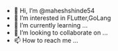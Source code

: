 - 👋 Hi, I’m @maheshshinde54
- 👀 I’m interested in FLutter,GoLang
- 🌱 I’m currently learning ...
- 💞️ I’m looking to collaborate on ...
- 📫 How to reach me ...

<!---
maheshshinde54/maheshshinde54 is a ✨ special ✨ repository because its `README.md` (this file) appears on your GitHub profile.
You can click the Preview link to take a look at your changes.
--->
